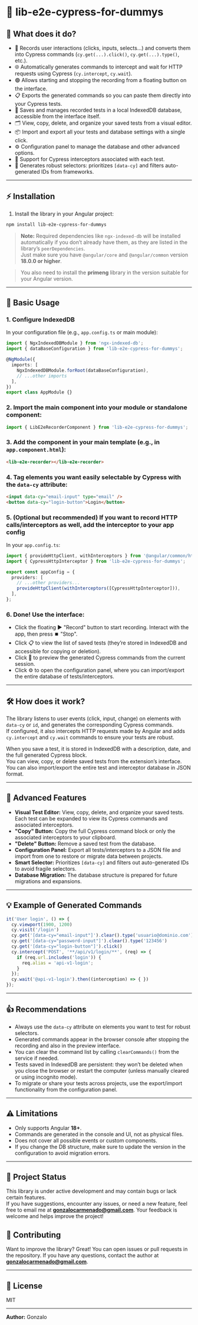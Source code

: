 # 🚀 lib-e2e-cypress-for-dummys


## 🧐 What does it do?

- 🎥 Records user interactions (clicks, inputs, selects...) and converts them into Cypress commands (`cy.get(...).click()`, `cy.get(...).type()`, etc.).
- 🌐 Automatically generates commands to intercept and wait for HTTP requests using Cypress (`cy.intercept`, `cy.wait`).
- 🟢 Allows starting and stopping the recording from a floating button on the interface.
- 📋 Exports the generated commands so you can paste them directly into your Cypress tests.
- 💾 Saves and manages recorded tests in a local IndexedDB database, accessible from the interface itself.
- 🗂️ View, copy, delete, and organize your saved tests from a visual editor.
- 📦 Import and export all your tests and database settings with a single click.
- ⚙️ Configuration panel to manage the database and other advanced options.
- 🧩 Support for Cypress interceptors associated with each test.
- 🧠 Generates robust selectors: prioritizes `[data-cy]` and filters auto-generated IDs from frameworks.

---

## ⚡ Installation

1. Install the library in your Angular project:

```bash
npm install lib-e2e-cypress-for-dummys
```

> **Note:** Required dependencies like `ngx-indexed-db` will be installed automatically if you don’t already have them, as they are listed in the library’s `peerDependencies`.  
> Just make sure you have `@angular/core` and `@angular/common` version **18.0.0 or higher**.  

> You also need to install the **primeng** library in the version suitable for your Angular version.
---

## 🚦 Basic Usage

### 1. **Configure IndexedDB**

In your configuration file (e.g., `app.config.ts` or main module):

```typescript
import { NgxIndexedDBModule } from 'ngx-indexed-db';
import { dataBaseConfiguration } from 'lib-e2e-cypress-for-dummys';

@NgModule({
  imports: [
    NgxIndexedDBModule.forRoot(dataBaseConfiguration),
    // ...other imports
  ],
})
export class AppModule {}
```

### 2. **Import the main component into your module or standalone component:**

```typescript
import { LibE2eRecorderComponent } from 'lib-e2e-cypress-for-dummys';
```

### 3. **Add the component in your main template (e.g., in `app.component.html`):**

```html
<lib-e2e-recorder></lib-e2e-recorder>
```

### 4. **Tag elements you want easily selectable by Cypress with the `data-cy` attribute:**

```html
<input data-cy="email-input" type="email" />
<button data-cy="login-button">Login</button>
```

### 5. **(Optional but recommended) If you want to record HTTP calls/interceptors as well, add the interceptor to your app config**  
   In your `app.config.ts`:

```typescript
import { provideHttpClient, withInterceptors } from '@angular/common/http';
import { CypressHttpInterceptor } from 'lib-e2e-cypress-for-dummys';

export const appConfig = {
  providers: [
    // ...other providers...
    provideHttpClient(withInterceptors([CypressHttpInterceptor])),
  ],
};
```

### 6. **Done! Use the interface:**

- Click the floating ▶️ "Record" button to start recording. Interact with the app, then press ⏹️ "Stop".
- Click 📋 to view the list of saved tests (they’re stored in IndexedDB and accessible for copying or deletion).
- Click 📝 to preview the generated Cypress commands from the current session.
- Click ⚙️ to open the configuration panel, where you can import/export the entire database of tests/interceptors.

---

## 🛠️ How does it work?

The library listens to user events (click, input, change) on elements with `data-cy` or `id`, and generates the corresponding Cypress commands.  
If configured, it also intercepts HTTP requests made by Angular and adds `cy.intercept` and `cy.wait` commands to ensure your tests are robust.

When you save a test, it is stored in IndexedDB with a description, date, and the full generated Cypress block.  
You can view, copy, or delete saved tests from the extension’s interface.  
You can also import/export the entire test and interceptor database in JSON format.

---

## 🧩 Advanced Features

- **Visual Test Editor:** View, copy, delete, and organize your saved tests. Each test can be expanded to view its Cypress commands and associated interceptors.
- **"Copy" Button:** Copy the full Cypress command block or only the associated interceptors to your clipboard.
- **"Delete" Button:** Remove a saved test from the database.
- **Configuration Panel:** Export all tests/interceptors to a JSON file and import from one to restore or migrate data between projects.
- **Smart Selector:** Prioritizes `[data-cy]` and filters out auto-generated IDs to avoid fragile selectors.
- **Database Migration:** The database structure is prepared for future migrations and expansions.

---

## 💡 Example of Generated Commands

```js
it('User login', () => {
  cy.viewport(1900, 1200)
  cy.visit('/login')
  cy.get('[data-cy="email-input"]').clear().type('usuario@dominio.com')
  cy.get('[data-cy="password-input"]').clear().type('123456')
  cy.get('[data-cy="login-button"]').click()
  cy.intercept('POST', '**/api/v1/login/**', (req) => {
    if (req.url.includes('login')) {
      req.alias = 'api-v1-login';
    }
  });
  cy.wait('@api-v1-login').then((interception) => { })
});
```

---

## 👍 Recommendations

- Always use the `data-cy` attribute on elements you want to test for robust selectors.
- Generated commands appear in the browser console after stopping the recording and also in the preview interface.
- You can clear the command list by calling `clearCommands()` from the service if needed.
- Tests saved in IndexedDB are persistent: they won’t be deleted when you close the browser or restart the computer (unless manually cleared or using incognito mode).
- To migrate or share your tests across projects, use the export/import functionality from the configuration panel.

---

## ⚠️ Limitations

- Only supports Angular **18+**.
- Commands are generated in the console and UI, not as physical files.
- Does not cover all possible events or custom components.
- If you change the DB structure, make sure to update the version in the configuration to avoid migration errors.

---

## 🚧 Project Status

This library is under active development and may contain bugs or lack certain features.  
If you have suggestions, encounter any issues, or need a new feature, feel free to email me at **gonzalocarmenado@gmail.com**. Your feedback is welcome and helps improve the project!

## 🤝 Contributing

Want to improve the library? Great! You can open issues or pull requests in the repository. If you have any questions, contact the author at **gonzalocarmenado@gmail.com**.

---

## 📄 License

MIT

---

**Author:** Gonzalo